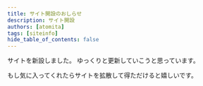 ```yaml
---
title: サイト開設のおしらせ
description: サイト開設
authors: [atomita]
tags: [siteinfo]
hide_table_of_contents: false
---
```


サイトを新設しました。
ゆっくりと更新していこうと思っています。

もし気に入ってくれたらサイトを拡散して得ただけると嬉しいです。
